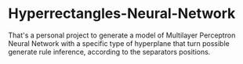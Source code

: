 # Hyperrectangles-Neural-Network
That's a personal project to generate a model of Multilayer Perceptron Neural Network with a specific type of hyperplane that turn possible generate rule inference, according to the separators positions.
